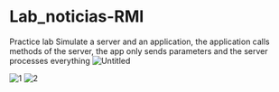 # Lab_noticias-RMI
Practice lab Simulate a server and an application, the application calls methods of the server, the app only sends parameters and the server processes everything
![Untitled](https://github.com/JonathanBaquero01/Lab_noticias-RMI/assets/78324860/19c93163-fa90-44a4-bddb-1628d81494cd)

![1](https://github.com/JonathanBaquero01/Lab_noticias-RMI/assets/78324860/9f1e993b-69b5-4289-9437-d99455746c59)
![2](https://github.com/JonathanBaquero01/Lab_noticias-RMI/assets/78324860/c8689731-e8f7-41c5-bb90-efb8de631efc)
